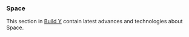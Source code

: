 ### Space

This section in [Build Y](https://buildy.necrozmalabs.com/) contain latest advances and technologies about Space.

